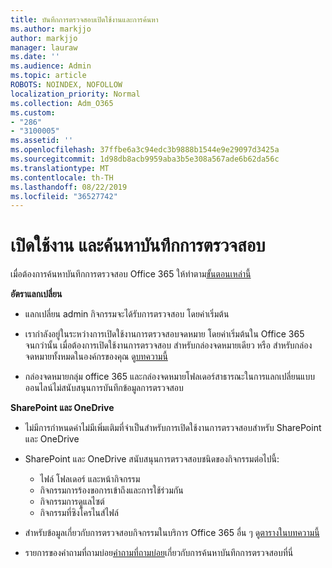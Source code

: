 ```yaml
---
title: บันทึกการตรวจสอบเปิดใช้งานและการค้นหา
ms.author: markjjo
author: markjjo
manager: lauraw
ms.date: ''
ms.audience: Admin
ms.topic: article
ROBOTS: NOINDEX, NOFOLLOW
localization_priority: Normal
ms.collection: Adm_O365
ms.custom:
- "286"
- "3100005"
ms.assetid: ''
ms.openlocfilehash: 37ffbe6a3c94edc3b9888b1544e9e29097d3425a
ms.sourcegitcommit: 1d98db8acb9959aba3b5e308a567ade6b62da56c
ms.translationtype: MT
ms.contentlocale: th-TH
ms.lasthandoff: 08/22/2019
ms.locfileid: "36527742"
---
```

# <a name="enable-and-search-the-audit-log"></a>เปิดใช้งาน และค้นหาบันทึกการตรวจสอบ

เมื่อต้องการค้นหาบันทึกการตรวจสอบ Office 365 ให้ทำตาม[ขั้นตอนเหล่านี้](https://docs.microsoft.com/office365/securitycompliance/search-the-audit-log-in-security-and-compliance#search-the-audit-log)

**อัตราแลกเปลี่ยน**

- แลกเปลี่ยน admin กิจกรรมจะได้รับการตรวจสอบ โดยค่าเริ่มต้น

- เรากำลังอยู่ในระหว่างการเปิดใช้งานการตรวจสอบจดหมาย โดยค่าเริ่มต้นใน Office 365 จนกว่านั้น เมื่อต้องการเปิดใช้งานการตรวจสอบ สำหรับกล่องจดหมายเดียว หรือ สำหรับกล่องจดหมายทั้งหมดในองค์กรของคุณ ดู[บทความนี้](https://docs.microsoft.com/office365/securitycompliance/enable-mailbox-auditing)

- กล่องจดหมายกลุ่ม office 365 และกล่องจดหมายโฟลเดอร์สาธารณะในการแลกเปลี่ยนแบบออนไลน์ไม่สนับสนุนการบันทึกข้อมูลการตรวจสอบ

**SharePoint และ OneDrive**

- ไม่มีการกำหนดค่าไม่มีเพิ่มเติมที่จำเป็นสำหรับการเปิดใช้งานการตรวจสอบสำหรับ SharePoint และ OneDrive

- SharePoint และ OneDrive สนับสนุนการตรวจสอบชนิดของกิจกรรมต่อไปนี้:

    - ไฟล์ โฟลเดอร์ และหน้ากิจกรรม
    - กิจกรรมการร้องขอการเข้าถึงและการใช้ร่วมกัน
    - กิจกรรมการดูแลไซต์
    - กิจกรรมที่ซิงโครไนส์ไฟล์

- สำหรับข้อมูลเกี่ยวกับการตรวจสอบกิจกรรมในบริการ Office 365 อื่น ๆ ดู[ตารางในบทความนี้](https://docs.microsoft.com/office365/securitycompliance/search-the-audit-log-in-security-and-compliance#audited-activities)

- รายการของคำถามที่ถามบ่อย[คำถามที่ถามบ่อย](https://docs.microsoft.com/office365/securitycompliance/search-the-audit-log-in-security-and-compliance#frequently-asked-questions)เกี่ยวกับการค้นหาบันทึกการตรวจสอบที่นี่
